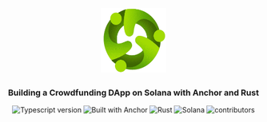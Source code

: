 <h1 align="center">
    <br>
    <a href="">
        <img src="./public/crowdfund.png" alt="crowdfund" width="130" height="130" />
    </a>
    <br>
</h1>

<h3 align="center">Building a Crowdfunding DApp on Solana with Anchor and Rust</h3>

<p align="center">
    <img src="https://img.shields.io/badge/TypeScript-007ACC?style=for-the-badge&logo=typescript&logoColor=white" alt="Typescript version">
        <img src="https://img.shields.io/badge/Built_With-Anchor-red
    " alt="Built with Anchor">
    <img src="https://img.shields.io/badge/Rust-red?logo=rust
    " alt="Rust">
    <img src="https://img.shields.io/badge/Solana-lightblue?logo=solana
    " alt="Solana">
    <img src="https://img.shields.io/badge/1-contributors-green" alt="contributors">
</p>

